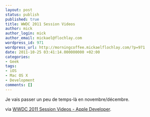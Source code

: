 ```yaml
---
layout: post
status: publish
published: true
title: WWDC 2011 Session Videos
author: mick
author_login: mick
author_email: mickael@flochlay.com
wordpress_id: 971
wordpress_url: http://morningcoffee.mickaelflochlay.com/?p=971
date: 2011-10-25 03:41:14.000000000 +02:00
categories:
- Geek
tags:
- iOS
- Mac OS X
- Development
comments: []
---
```

Je vais passer un peu de temps-là en novembre/décembre.

via <a href="http://developer.apple.com/videos/wwdc/2011/">WWDC 2011 Session Videos - Apple Developer</a>.
